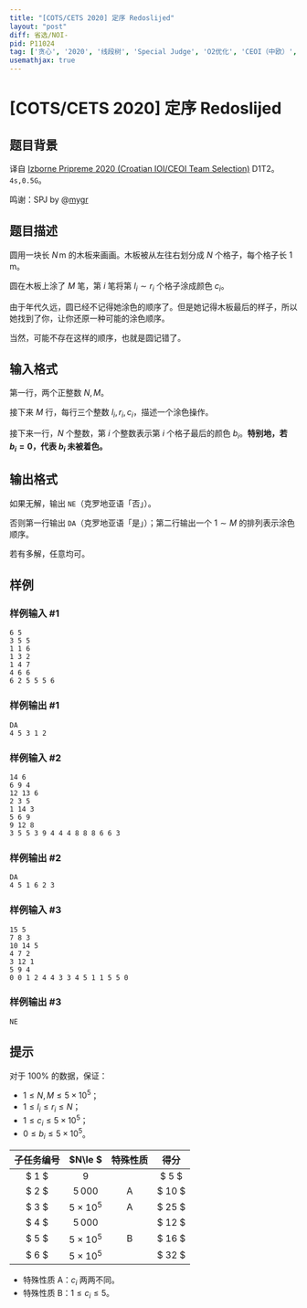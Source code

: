 ```yaml
---
title: "[COTS/CETS 2020] 定序 Redoslijed"
layout: "post"
diff: 省选/NOI-
pid: P11024
tag: ['贪心', '2020', '线段树', 'Special Judge', 'O2优化', 'CEOI（中欧）', 'COCI（克罗地亚）']
usemathjax: true
---
```


# [COTS/CETS 2020] 定序 Redoslijed
## 题目背景

译自 [Izborne Pripreme 2020 (Croatian IOI/CEOI Team Selection)](https://hsin.hr/pripreme2020/) D1T2。$\texttt{4s,0.5G}$。

鸣谢：SPJ by @[mygr](https://www.luogu.com.cn/user/739552)
## 题目描述

圆用一块长 $N\,\mathrm{m}$ 的木板来画画。木板被从左往右划分成 $N$ 个格子，每个格子长 $1\,\mathrm{m}$。

圆在木板上涂了 $M$ 笔，第 $i$ 笔将第 $l_i\sim r_i$ 个格子涂成颜色 $c_i$。

由于年代久远，圆已经不记得她涂色的顺序了。但是她记得木板最后的样子，所以她找到了你，让你还原一种可能的涂色顺序。

当然，可能不存在这样的顺序，也就是圆记错了。
## 输入格式

第一行，两个正整数 $N,M$。

接下来 $M$ 行，每行三个整数 $l_i,r_i,c_i$，描述一个涂色操作。

接下来一行，$N$ 个整数，第 $i$ 个整数表示第 $i$ 个格子最后的颜色 $b_i$。**特别地，若 $b_i=0$，代表 $b_i$ 未被着色。**
## 输出格式

如果无解，输出 $\texttt{NE}$（克罗地亚语「否」）。

否则第一行输出 $\texttt{DA}$（克罗地亚语「是」）；第二行输出一个 $1\sim M$ 的排列表示涂色顺序。

若有多解，任意均可。
## 样例

### 样例输入 #1
```
6 5
3 5 5
1 1 6
1 3 2
1 4 7
4 6 6
6 2 5 5 5 6
```
### 样例输出 #1
```
DA
4 5 3 1 2

```
### 样例输入 #2
```
14 6
6 9 4
12 13 6
2 3 5
1 14 3
5 6 9
9 12 8
3 5 5 3 9 4 4 4 8 8 8 6 6 3
```
### 样例输出 #2
```
DA
4 5 1 6 2 3
```
### 样例输入 #3
```
15 5
7 8 3
10 14 5
4 7 2
3 12 1
5 9 4
0 0 1 2 4 4 3 3 4 5 1 1 5 5 0
```
### 样例输出 #3
```
NE
```
## 提示


对于 $100\%$ 的数据，保证：

- $1\le N,M\le 5\times 10^5$；
- $1\le l_i\le r_i\le N$；
- $1\le c_i\le 5\times 10^5$；
- $0\le b_i\le 5\times 10^5$。


| 子任务编号 | $N\le $ | 特殊性质 | 得分 |  
| :--: | :--: | :--: | :--: |
| $ 1 $    | $9$ |  |$ 5 $   | 
| $ 2 $    | $5\,000$ | A |$ 10 $   |  
| $ 3 $    | $5\times 10^5$ | A |$ 25 $   |  
| $ 4 $    | $5\, 000$ || $ 12 $   |
| $ 5 $    | $5\times 10^5$ | B| $ 16 $   |
| $ 6 $    | $5\times 10^5$ || $ 32 $   |

- 特殊性质 A：$c_i$ 两两不同。
- 特殊性质 B：$1\le c_i\le 5$。
